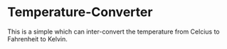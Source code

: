 # Temperature-Converter

This is a simple which can inter-convert the temperature from Celcius to Fahrenheit to Kelvin.
